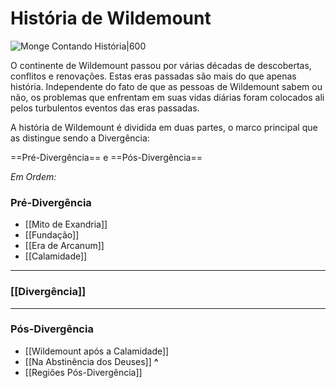 # **História de Wildemount**
![Monge Contando História|600](https://github.com/Iago31/Exandria-Players/blob/master/assets/Monge%20contando%20Hist%C3%B3ria.png?raw=true)

O continente de Wildemount passou por várias décadas de descobertas, conflitos e renovações. Estas eras passadas são mais do que apenas história. Independente do fato de que as pessoas de Wildemount sabem ou não, os problemas que enfrentam em suas vidas diárias foram colocados ali pelos turbulentos eventos das eras passadas.

A história de Wildemount é dividida em duas partes, o marco principal que as distingue sendo a Divergência:

==Pré-Divergência== e ==Pós-Divergência==

*Em Ordem:*
### Pré-Divergência

-   [[Mito de Exandria]]
-   [[Fundação]]
-   [[Era de Arcanum]]
-   [[Calamidade]]
---
### [[Divergência]]
---
### Pós-Divergência
-   [[Wildemount após a Calamidade]]
-   [[Na Abstinência dos Deuses]]
**^**
- [[Regiões Pós-Divergência]]
